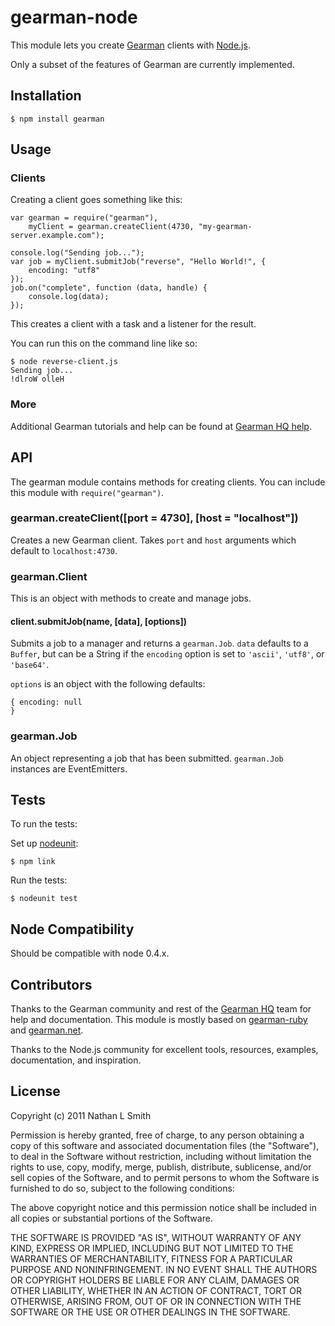 # gearman-node

This module lets you create [Gearman](http://gearman.org/) clients with [Node.js](http://nodejs.org/).

Only a subset of the features of Gearman are currently implemented.

## Installation

    $ npm install gearman

## Usage

### Clients

Creating a client goes something like this:

    var gearman = require("gearman"),
        myClient = gearman.createClient(4730, "my-gearman-server.example.com");

    console.log("Sending job...");
    var job = myClient.submitJob("reverse", "Hello World!", {
        encoding: "utf8"
    });
    job.on("complete", function (data, handle) {
        console.log(data);
    });

This creates a client with a task and a listener for the result.

You can run this on the command line like so:

    $ node reverse-client.js
    Sending job...
    !dlroW olleH

### More

Additional Gearman tutorials and help can be found at [Gearman HQ help](http://gearmanhq.com/help/tutorials/).

## API

The gearman module contains methods for creating clients. You can include this module with `require("gearman")`.

### gearman.createClient([port = 4730], [host = "localhost"])

Creates a new Gearman client. Takes `port` and `host` arguments which default to `localhost:4730`.

### gearman.Client

This is an object with methods to create and manage jobs.

#### client.submitJob(name, [data], [options])

Submits a job to a manager and returns a `gearman.Job`. `data` defaults to a `Buffer`, but can be a String if the `encoding` option is set to `'ascii'`, `'utf8'`, or `'base64'`.

`options` is an object with the following defaults:

    { encoding: null
    }

### gearman.Job

An object representing a job that has been submitted. `gearman.Job` instances are EventEmitters.

## Tests

To run the tests:

Set up [nodeunit](https://github.com/caolan/nodeunit):

    $ npm link

Run the tests:

    $ nodeunit test

## Node Compatibility

Should be compatible with node 0.4.x.

## Contributors

Thanks to the Gearman community and rest of the [Gearman HQ](http://gearmanhq.com/) team for help and documentation. This module is mostly based on [gearman-ruby](https://github.com/gearman-ruby/gearman-ruby) and [gearman.net](https://launchpad.net/gearman.net).

Thanks to the Node.js community for excellent tools, resources, examples, documentation, and inspiration.

## License

Copyright (c) 2011 Nathan L Smith

Permission is hereby granted, free of charge, to any person obtaining a copy
of this software and associated documentation files (the "Software"), to deal
in the Software without restriction, including without limitation the rights
to use, copy, modify, merge, publish, distribute, sublicense, and/or sell
copies of the Software, and to permit persons to whom the Software is
furnished to do so, subject to the following conditions:

The above copyright notice and this permission notice shall be included in
all copies or substantial portions of the Software.

THE SOFTWARE IS PROVIDED "AS IS", WITHOUT WARRANTY OF ANY KIND, EXPRESS OR
IMPLIED, INCLUDING BUT NOT LIMITED TO THE WARRANTIES OF MERCHANTABILITY,
FITNESS FOR A PARTICULAR PURPOSE AND NONINFRINGEMENT. IN NO EVENT SHALL THE
AUTHORS OR COPYRIGHT HOLDERS BE LIABLE FOR ANY CLAIM, DAMAGES OR OTHER
LIABILITY, WHETHER IN AN ACTION OF CONTRACT, TORT OR OTHERWISE, ARISING FROM,
OUT OF OR IN CONNECTION WITH THE SOFTWARE OR THE USE OR OTHER DEALINGS IN
THE SOFTWARE.
